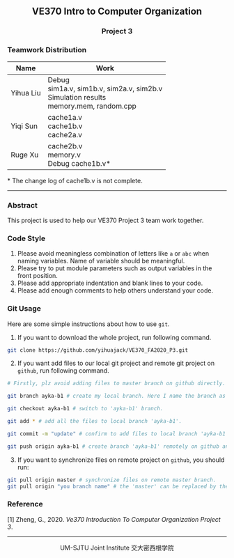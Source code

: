 <center>
	<h2>
		VE370 Intro to Computer Organization
	</h2>
</center> 
<center>
	<h3>
		Project 3
	</h3>
</center>

### Teamwork Distribution

| Name      | Work                                                         |
| --------- | ------------------------------------------------------------ |
| Yihua Liu | Debug<br />sim1a.v, sim1b.v, sim2a.v, sim2b.v<br />Simulation results<br />memory.mem, random.cpp |
| Yiqi Sun  | cache1a.v<br />cache1b.v<br />cache2a.v                      |
| Ruge Xu   | cache2b.v<br />memory.v<br />Debug cache1b.v*                |

\* The change log of cache1b.v is not complete.

*****

### Abstract

This project is used to help our VE370 Project 3 team work together. 

### Code Style

1. Please avoid meaningless combination of letters like `a` or `abc` when naming variables. Name of variable should be meaningful. 
2. Please try to put module parameters such as output variables in the front position.
3. Please add appropriate indentation and blank lines to your code.
4. Please add enough comments to help others understand your code.

### Git Usage

Here are some simple instructions about how to use `git`.

1. If you want to download the whole project, run following command.

```bash
git clone https://github.com/yihuajack/VE370_FA2020_P3.git
```

2. If you want add files to our local git project and remote git project on `github`, run following command.

```bash
# Firstly, plz avoid adding files to master branch on github directly. You can create your own branch locally and remotely.

git branch ayka-b1 # create my local branch. Here I name the branch as 'ayka-b1'. If you have already created a branch, you can jump to next command.

git checkout ayka-b1 # switch to 'ayka-b1' branch.

git add * # add all the files to local branch 'ayka-b1'.

git commit -m "update" # confirm to add files to local branch 'ayka-b1'

git push origin ayka-b1 # create branch 'ayka-b1' remotely on github and copy your the content on your local branch 'ayka-b1' to the remote 'ayka-b1'.
```

3. If you want to synchronize files on remote project on `github`, you should run:

```bash
git pull origin master # synchronize files on remote master branch.
git pull origin "you branch name" # the 'master' can be replaced by the name of the other branch created on remote project on github, then you can synchronize files on the specific remote branch.
```

### Reference

[1] Zheng, G., 2020. *Ve370 Introduction To Computer Organization Project 3*.

---------------------------------------------------------------

<center>
    UM-SJTU Joint Institute 交大密西根学院
</center>

